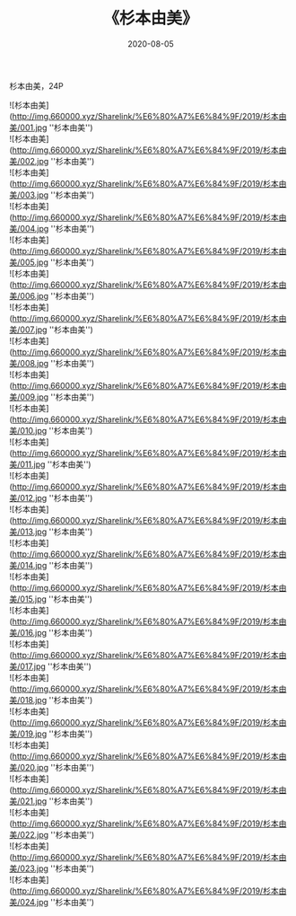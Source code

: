 ﻿---
layout: post
title:  《杉本由美》
date:   2020-08-05
img: http://img.660000.xyz/Sharelink/%E6%80%A7%E6%84%9F/2019/杉本由美/000.jpg
categories: [美女, 性感, 泳衣]
---

杉本由美，24P

![杉本由美](http://img.660000.xyz/Sharelink/%E6%80%A7%E6%84%9F/2019/杉本由美/001.jpg ''杉本由美'') <br>
![杉本由美](http://img.660000.xyz/Sharelink/%E6%80%A7%E6%84%9F/2019/杉本由美/002.jpg ''杉本由美'') <br>
![杉本由美](http://img.660000.xyz/Sharelink/%E6%80%A7%E6%84%9F/2019/杉本由美/003.jpg ''杉本由美'') <br>
![杉本由美](http://img.660000.xyz/Sharelink/%E6%80%A7%E6%84%9F/2019/杉本由美/004.jpg ''杉本由美'') <br>
![杉本由美](http://img.660000.xyz/Sharelink/%E6%80%A7%E6%84%9F/2019/杉本由美/005.jpg ''杉本由美'') <br>
![杉本由美](http://img.660000.xyz/Sharelink/%E6%80%A7%E6%84%9F/2019/杉本由美/006.jpg ''杉本由美'') <br>
![杉本由美](http://img.660000.xyz/Sharelink/%E6%80%A7%E6%84%9F/2019/杉本由美/007.jpg ''杉本由美'') <br>
![杉本由美](http://img.660000.xyz/Sharelink/%E6%80%A7%E6%84%9F/2019/杉本由美/008.jpg ''杉本由美'') <br>
![杉本由美](http://img.660000.xyz/Sharelink/%E6%80%A7%E6%84%9F/2019/杉本由美/009.jpg ''杉本由美'') <br>
![杉本由美](http://img.660000.xyz/Sharelink/%E6%80%A7%E6%84%9F/2019/杉本由美/010.jpg ''杉本由美'') <br>
![杉本由美](http://img.660000.xyz/Sharelink/%E6%80%A7%E6%84%9F/2019/杉本由美/011.jpg ''杉本由美'') <br>
![杉本由美](http://img.660000.xyz/Sharelink/%E6%80%A7%E6%84%9F/2019/杉本由美/012.jpg ''杉本由美'') <br>
![杉本由美](http://img.660000.xyz/Sharelink/%E6%80%A7%E6%84%9F/2019/杉本由美/013.jpg ''杉本由美'') <br>
![杉本由美](http://img.660000.xyz/Sharelink/%E6%80%A7%E6%84%9F/2019/杉本由美/014.jpg ''杉本由美'') <br>
![杉本由美](http://img.660000.xyz/Sharelink/%E6%80%A7%E6%84%9F/2019/杉本由美/015.jpg ''杉本由美'') <br>
![杉本由美](http://img.660000.xyz/Sharelink/%E6%80%A7%E6%84%9F/2019/杉本由美/016.jpg ''杉本由美'') <br>
![杉本由美](http://img.660000.xyz/Sharelink/%E6%80%A7%E6%84%9F/2019/杉本由美/017.jpg ''杉本由美'') <br>
![杉本由美](http://img.660000.xyz/Sharelink/%E6%80%A7%E6%84%9F/2019/杉本由美/018.jpg ''杉本由美'') <br>
![杉本由美](http://img.660000.xyz/Sharelink/%E6%80%A7%E6%84%9F/2019/杉本由美/019.jpg ''杉本由美'') <br>
![杉本由美](http://img.660000.xyz/Sharelink/%E6%80%A7%E6%84%9F/2019/杉本由美/020.jpg ''杉本由美'') <br>
![杉本由美](http://img.660000.xyz/Sharelink/%E6%80%A7%E6%84%9F/2019/杉本由美/021.jpg ''杉本由美'') <br>
![杉本由美](http://img.660000.xyz/Sharelink/%E6%80%A7%E6%84%9F/2019/杉本由美/022.jpg ''杉本由美'') <br>
![杉本由美](http://img.660000.xyz/Sharelink/%E6%80%A7%E6%84%9F/2019/杉本由美/023.jpg ''杉本由美'') <br>
![杉本由美](http://img.660000.xyz/Sharelink/%E6%80%A7%E6%84%9F/2019/杉本由美/024.jpg ''杉本由美'') <br>
